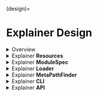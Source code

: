 (design)=
# Explainer Design

<details>
<summary>Overview</summary>
<br/>

Explainer adheres to a set of principles, itemized below, based on software best practices and architectural design patterns. These guideposts allow explainer to keep pace with the rapid rate of innovation within XAI by keeping implementation agnostic. Explainer uses a data centric approach of passing data artifacts such as models, features and datasets into resource related entry points so that specific XAI implementations can be called. Explainer's CLI/API provides import/export mechanisms to bundle XAI functionality as python archives. The python archives are loaded at runtime either implicitly using python's import statement or explicitly using explainer's CLI/API. Details are provided in subsequent sections.

Ensure Intel Optimizations are included
: Any explainable method needs to leverage Intel libraries and configurations that provide optimizations.

Keep containers slim and lightweight
: Adding new explainations shouldn't require new containers to be built or should result in adding to the container size. Leverage explanations suites so that specific explainables can be included depending on the notebook or pipeline being run.

Don't forsake security
: An Explainer YAML that includes python dependencies as a URI allows the explainer component to be located locally in the container, on a local volume mount or in a registry. The URI would allows for these different locations to be specified.

Be portable
: Adding an explanation to an existing workflow shouldn't require a new virtual environment, or force the user to do pip installs in the current python environment since that environment is now changed and may be a shared environment across many workflows.

Be repeatable
: An explanation that has dependencies on the model, data or features should ensure that these dependencies are version compatible.

Do not wrap native APIs
: Providing a wrapper around an existing XAI toolkit does not scale

Do not mandate a particular platform (tensorflow, pytorch, etc)
: Explainable techniques and methods that are specific to a platform should be filtered out when that platform is not in the workflow

Do not mandate a type of model
: Explainable techniques and methods that expect a specific model class should be filtered out when that class is not available

Do not mandate a type of data
: Explainable techniques and methods that expect a data format class should be filtered out when that format is not available

</details>

<details>
<summary>Explainer <b>Resources</b></summary>
<br/>

Explainer uses yaml files to locate explainable resources and optionally call their related entry points. Yaml files are located in an explainer package named explainer.explainer.
Within this package are yaml files that explainer uses to load and invoke specific XAI resources.  Running 

> explainer list

returns a list of yaml files, where each yaml file has attributes that specify what resource to load, along with optional attributes such as the entry_point to call once the resource is loaded. The first line in each yaml files is a YAML annotation that reifies the yaml file as an ExplainerSpec dataclass (see {{PyYaml}}). The ExplainerSpec dataclass has the following structure show below:

```{mermaid}
:caption: "ExplainerSpec"

classDiagram
    class ExplainerSpec
    ExplainerSpec: +String name
    ExplainerSpec: +String dataset
    ExplainerSpec: +List dependencies
    ExplainerSpec: +String entry_point
    ExplainerSpec: +String model
    ExplainerSpec: +String plugin

```

**Utilizing python's import machinery**

Python's {{PEP451}} (introduced in python-3.4) enhances the import mechanism to be extensible and secure by introducing a type called ModuleSpec that the import machinery instantiates whenever a new module is loaded. This PEP expanded the types of Loaders and MetaPathLoaders that are allowed. Directly importing resources such as yaml is leveraged by the XAI explainer. When a yaml file is imported, the explainer will dynamically inject explainable resources within the current python environemnt by using customized its Loader and MetaPathLoader classes.

```{eval-rst}

.. autoclasstree:: explainer.ExplainerLoader
   :caption: Class Hierarchy of explainer.ExplainerLoader
   :full:

.. autoclasstree:: explainer.ExplainerMetaPathFinder
   :caption: Class Hierarchy of explainer.ExplainerMetaPathFinder
   :full:

```

These classes are called when python resolves imports. As described in {{MetaPathFinders}}, a yaml file can be directly loaded by the import machinary so that the following import statement:

```python
from explainer.explainers import zero_shot_learning
```

resolves to a yaml file named zero_shot_learing.yaml (rather than a python file) located in the explainer.explainers package. This yaml file is shown below:


```{card}
:class-card: sd-text-black, sd-bg-light
zero_shot_learning.yaml
^^^
        --- !ExplainerSpec
        name: zero shot learning
        plugin: zero_shot_learning.pkz
        dependencies:
        - shap==0.40.0
        - transformers==4.20.1
        - torch==1.12.0
        entry_point: |  
          # SHAP Explainer
          def entry_point(pipe, text):
            import shap
            print(f"Shap version used: {shap.__version__}")
            explainer = shap.Explainer(pipe)
            shap_values = explainer(text)
            prediction = pipe(text)
            print(f"Model predictions are: {prediction}")
            shap.plots.text(shap_values)
            # Let's visualize the feature importance towards the outcome - sports
            shap.plots.bar(shap_values[0,:,'sports'])

```


The set of steps that implicitly injects an explainable resource are shown in the sequence diagram below:


```{mermaid}
:caption: "Explainer sequence diagram when resolving a yaml file"

sequenceDiagram
    participant ExplainerLoader
    participant zero_shot_learning.yaml
    participant ExplainerSpec
    ExplainerLoader->>zero_shot_learning.yaml: find yaml file
    zero_shot_learning.yaml->>ExplainerLoader: load yaml file
    ExplainerLoader->>ExplainerSpec: create
    ExplainerSpec->>ExplainerLoader: fields initialized from yaml file
    ExplainerLoader->>zero_shot_learning.zip: find zip file
    zero_shot_learning.zip->>ExplainerLoader: extract zip file
    ExplainerLoader->>ExplainerLoader: add path to sys.path
    ExplainerLoader->>ExplainerLoader: call entry_point 

```

</details>

<details>
<summary>Explainer <b>ModuleSpec</b></summary>
<br/>

```{eval-rst}

.. autoclass:: explainer.ExplainerModuleSpec
   :noindex:
   :members:
   :inherited-members:

```

</details>
<details>
<summary>Explainer <b>Loader</b></summary>
<br/>

```{eval-rst}

.. autoclass:: explainer.ExplainerLoader
   :noindex:
   :members:
   :inherited-members:

```

</details>
<details>
<summary>Explainer <b>MetaPathFinder</b></summary>
<br/>

```{eval-rst}

.. autoclass:: explainer.ExplainerMetaPathFinder
   :noindex:
   :members:
   :inherited-members:

```

</details>
<details>
<summary>Explainer <b>CLI</b></summary>
<br/>

```{eval-rst}

.. automodule:: explainer.cli
   :noindex:
   :members:

```

</details>
<details>
<summary>Explainer <b>API</b></summary>
<br/>


```{eval-rst}

.. automodule:: explainer.api
   :noindex:
   :members:

```

</details>
<br/>
